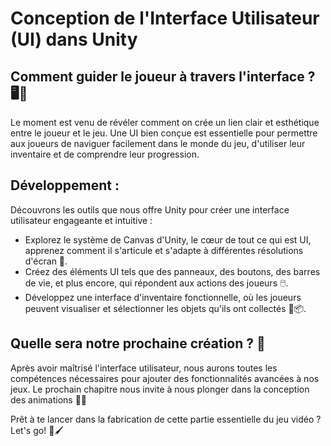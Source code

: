 # Conception de l'Interface Utilisateur (UI) dans Unity
## Comment guider le joueur à travers l'interface ? 🖥️👀
Le moment est venu de révéler comment on crée un lien clair et esthétique entre le joueur et le jeu. Une UI bien conçue est essentielle pour permettre aux joueurs de naviguer facilement dans le monde du jeu, d'utiliser leur inventaire et de comprendre leur progression.

## Développement :
Découvrons les outils que nous offre Unity pour créer une interface utilisateur engageante et intuitive :
- Explorez le système de Canvas d'Unity, le cœur de tout ce qui est UI, apprenez comment il s'articule et s'adapte à différentes résolutions d'écran 🎨.
- Créez des éléments UI tels que des panneaux, des boutons, des barres de vie, et plus encore, qui répondent aux actions des joueurs 🖱️.
- Développez une interface d'inventaire fonctionnelle, où les joueurs peuvent visualiser et sélectionner les objets qu'ils ont collectés 🎒📦.

## Quelle sera notre prochaine création ? 🚀
Après avoir maîtrisé l'interface utilisateur, nous aurons toutes les compétences nécessaires pour ajouter des fonctionnalités avancées à nos jeux. Le prochain chapitre nous invite à nous plonger dans la conception des animations 🎼✨

Prêt à te lancer dans la fabrication de cette partie essentielle du jeu vidéo ? Let's go! 🚀🖌️
